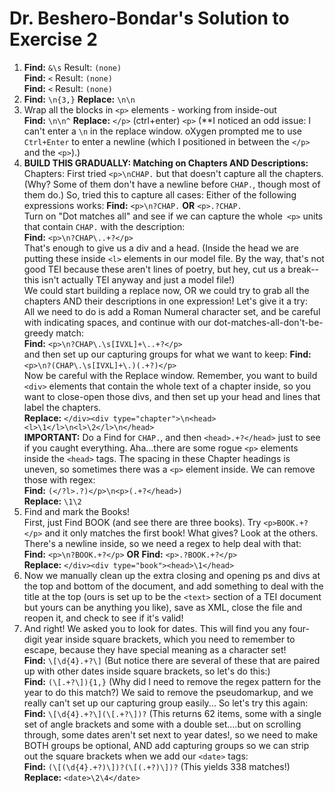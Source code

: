 # Dr. Beshero-Bondar's Solution to Exercise 2

1. **Find:** `&\s` Result: `(none)`  
 **Find:** `<` Result: `(none)`  
 **Find:** `<` Result: `(none)` 
2. **Find:** `\n{3,}` **Replace:** `\n\n` 
3. Wrap all the blocks in `<p>` elements - working from inside-out  
     **Find:** `\n\n^` **Replace:** `</p>` (ctrl+enter) `<p>`
     (**I noticed an odd issue: I can't enter a `\n` in the replace window. oXygen prompted me to use `Ctrl+Enter` to enter a newline (which I positioned in between the `</p>` and the `<p>`).) 
4. **BUILD THIS GRADUALLY: Matching on Chapters AND Descriptions:**
Chapters: First tried `<p>\nCHAP.` but that doesn't capture all the chapters. (Why? Some of them don't have a newline before `CHAP.`, though most of them do.) So, tried this to capture all cases: Either of the following expressions works:
  **Find:** `<p>\n?CHAP.` **OR** `<p>.?CHAP.`  
Turn on "Dot matches all" and see if we can capture the whole` <p>` units that contain `CHAP.` with the description:  
  **Find:** `<p>\n?CHAP\..+?</p>`  
That's enough to give us a div and a head. (Inside the head we are putting these inside `<l>` elements in our model file. By the way, that's not good TEI because these aren't lines of poetry, but hey, cut us a break--this isn't actually TEI anyway and just a model file!)  
We could start building a replace now, OR we could try to grab all the chapters AND their descriptions in one expression! Let's give it a try:  
All we need to do is add a Roman Numeral character set, and be careful with indicating spaces, and continue with our dot-matches-all-don't-be-greedy match:  
  **Find:** `<p>\n?CHAP\.\s[IVXL]+\..+?</p>`  
and then set up our capturing groups for what we want to keep:
  **Find:** `<p>\n?(CHAP\.\s[IVXL]+\.)(.+?)</p>`  
Now be careful with the Replace window. Remember, you want to build `<div>` elements that contain the whole text of a chapter inside, so you want to close-open those divs, and then set up your head and lines that label the chapters.  
  **Replace:** `</div><div type="chapter">\n<head><l>\1</l>\n<l>\2</l>\n</head>`  
**IMPORTANT:** Do a Find for `CHAP.`, and then `<head>.+?</head>` just to see if you caught everything. Aha...there are some rogue `<p>` elements inside the `<head>` tags. The spacing in these Chapter headings is uneven, so sometimes there was a `<p>` element inside. We can remove those with regex:  
  **Find:** `(</?l>.?)</p>\n<p>(.+?</head>)`  
  **Replace:** `\1\2`  
5.  Find and mark the Books!  
First, just Find BOOK (and see there are three books). 
Try `<p>BOOK.+?</p>` and it only matches the first book! What gives? Look at the others. There's a newline inside, so we need a regex to help deal with that:  
  **Find:** `<p>\n?BOOK.+?</p>`    **OR**
  **Find:** `<p>.?BOOK.+?</p>`  
  **Replace:** `</div><div type="book"><head>\1</head>`  
6. Now we manually clean up the extra closing and opening ps and divs at the top and bottom of the document, and add something to deal with the title at the top (ours is set up to be the `<text>` section of a TEI document but yours can be anything you like), save as XML, close the file and reopen it, and check to see if it's valid!  
7. And right! We asked you to look for dates. This will find you any four-digit year inside square brackets, which you need to remember to escape, because they have special meaning as a character set!   
  **Find:** `\[\d{4}.+?\]`
  (But notice there are several of these that are paired up with other dates inside square brackets, so let's do this:)  
  **Find:** `(\[.+?\]){1,}`
  (Why did I need to remove the regex pattern for the year to do this match?)
  We said to remove the pseudomarkup, and we really can't set up our capturing group easily... So let's try this again:  
  **Find:** `\[\d{4}.+?\](\[.+?\])?`
(This returns 62 items, some with a single set of angle brackets and some with a double set....but on scrolling through, some dates aren't set next to year dates!, so we need to make BOTH groups be optional, AND add capturing groups so we can strip out the square brackets when we add our `<date>` tags:  
  **Find:** `(\[(\d{4}.+?)\])?(\[(.+?)\])?` (This yields 338 matches!)  
  **Replace:** `<date>\2\4</date>` 